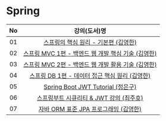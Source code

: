 # Spring

| No | 강의(도서)명 |
| :---: | :---: |
| 01 | [스프링의 핵심 원리 - 기본편 (김영한)](https://github.com/happysun7080/spring-study/tree/main/spring-basic)|
| 02 | [스프링 MVC 1편 - 백엔드 웹 개발 핵심 기술 (김영한)](https://github.com/happysun7080/spring-study/tree/main/spring-mvc1)
| 03 | [스프링 MVC 2편 - 백엔드 웹 개발 활용 기술 (김영한)](https://github.com/happysun7080/spring-study/tree/main/spring-mvc2)
| 04 | [스프링 DB 1편 - 데이터 접근 핵심 원리 (김영한)](https://github.com/happysun7080/spring-study/tree/main/spring-db1)
| 05 | [Spring Boot JWT Tutorial (정은구)](https://github.com/happysun7080/spring-study/tree/main/spring-jwt-basic)
| 06 | [스프링부트 시큐리티 & JWT 강의 (최주호)](https://github.com/happysun7080/spring-study/tree/main/spring-security)
| 07 | [자바 ORM 표준 JPA 프로그래밍 (김영한)](https://github.com/happysun7080/spring-study/tree/main/jpa)
